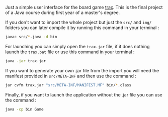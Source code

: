 Just a simple user interface for the board game [trax](http://www.gamerz.net/pbmserv/trax.html "rules"). This is the final project of a Java course during first year of a master's degree. 

If you don't want to import the whole project but just the `src/` and `img/` folders you can later compile it by running this command in your terminal :
```Bash
javac src/*.java -d bin
```

For launching you can simply open the `trax.jar` file, if it does nothing launch the `trax.bat` file or use this command in your terminal :
```Bash
java -jar trax.jar
```

If you want to generate your own .jar file from the import you will need the manifest provided in `src/META-INF` and then use the command :
```Bash
jar cvfm trax.jar "src/META-INF/MANIFEST.MF" bin/*.class
```

Finally, if you want to launch the application without the .jar file you can use the command :
```Bash
java -cp bin Game
```
